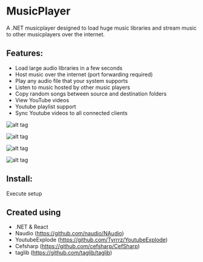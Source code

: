 # MusicPlayer
A .NET musicplayer designed to load huge music libraries and stream music to other musicplayers over the internet. 

## Features: 
* Load large audio libraries in a few seconds
* Host music over the internet (port forwarding required)
* Play any audio file that your system supports
* Listen to music hosted by other music players
* Copy random songs between source and destination folders
* View YouTube videos
* Youtube playlist support
* Sync Youtube videos to all connected clients
  
![alt tag](https://user-images.githubusercontent.com/5968317/30322748-cf1987ae-97ba-11e7-91c0-e5a3388b6faa.png)

![alt tag](https://user-images.githubusercontent.com/5968317/32974876-568f530a-cc02-11e7-9e70-63bd9c1847e6.png)

![alt tag](https://user-images.githubusercontent.com/5968317/30323277-d82deacc-97bc-11e7-89c2-082497afe668.png)

![alt tag](https://user-images.githubusercontent.com/5968317/32974922-9dec9db6-cc02-11e7-8926-9835afea2006.png)

## Install:
Execute setup
	
## Created using
* .NET & React
* Naudio (https://github.com/naudio/NAudio)
* YoutubeExplode (https://github.com/Tyrrrz/YoutubeExplode)
* Cefsharp (https://github.com/cefsharp/CefSharp)
* taglib (https://github.com/taglib/taglib)
